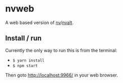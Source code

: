 # nvweb

A web based version of [nv](http://notational.net/)/[nvalt](http://brettterpstra.com/projects/nvalt/).

## Install / run

Currently the only way to run this is from the terminal:

- `$ yarn install`
- `$ npm start`

Then goto [http://localhost:9966/](http://localhost:9966/) in your web browser.





